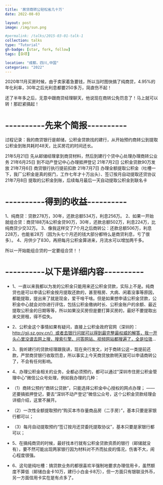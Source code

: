 ```yaml
---
title: '房贷商转公轻松省几十万'
date: 2022-08-03

layout: post
image: /img/sun.png

#permalink: /talks/2015-03-01-talk-1
collection: talks
type: "Tutorial"
gh-badge: [star, fork, follow]
tags: [杂项]

location: "成都，四川,中国"
categories: "2022"
---
```


2020年11月买房时候，由于卖家着急要钱，所以当时图快搞了纯商贷，4.95%的年化利率，30年之后光利息都要250多万，简直伤不起！


还了半年多之后，无意中跟商贷经理聊天，他说现在商转公免罚息了！马上就可以转！那赶紧搞起！



# ----------先来个简报----------
过程记录：我的商贷银行是邮储，公积金贷款找的建行，从开始预约商转公到提取公积金到账共耗时48天，比买房花的时间还长。


21年5月21日 先从邮储经理拿到商贷材料，然后到建行个贷中心处理办理商转公业务
21年6月25日 到不动产登记中心办理抵押登记
21年7月2日 公积金贷款90万发放
21年7月6日 商贷银行执行提前扣款
21年7月7日 办理全额提取公积金（吐槽一下，我厂公积金是真的抠门，工作七年才十万出头）、签订按月自动提取还贷协议
21年7月8日 提取的公积金到账，后续每月最后一天自动提取公积金到联名卡


# ----------得到的收益----------


1、纯商贷：贷款278万，30年，还款总额534万，利息256万。
2、如果一开始就组合贷：商贷188万&公积金贷90万，30年，还款总额502万，利息224万，比纯商贷少交32万。
3、像我这样交了7个月之后商转公：还款总额506万，利息228万，也能省28万（因为头七个月还的钱大部分都特么是商贷利息，亏了很多）。
4、月供少了830，再把每月公积金算进来，月流水可以增加两千多。

所以一开始能组合贷的一定要组合贷！！
 

# ----------以下是详细内容----------


* 1、一直以来我都以为发的公积金只能用来还公积金贷款，实际上不是。纯商贷也是可以申请公积金按月提取还款的，甚至租房、大病、闲着没事等原因，都能提取，提出来了就是现金，爱干啥干啥。但是如果想申请公积金贷款，公积金中心就会对你进行评估，包括公积金缴纳时长、公积金账户的余额、最近提取公积金的日期等等，所以如果没买房但是要打算买房的，最好不要提取出来交房租，得不偿失。



* 2、公积金这个事情如果有疑问，直接上公积金政府官网（深圳的：http://gjj.sz.gov.cn/）或者去银行问就可以得到最完整最权威的解答，我一开头心里没谱去网上搜，搜索引擎、问答网站、视频网站都搜遍了，全是垃圾...



* 3、我听建行的贷款经理跟我讲，现在央行发文，对于商转公这一类提前还款，严禁商贷银行收取罚息，所以事实上今天商贷放款明天就可以申请商转公了，不会有任何影响。



* 4、办理公积金相关的业务，全都必须预约，都可以通过“深圳市住房公积金管理中心”微信公众号处理，例如我办理的几种：
 * （1）商转公预约“商转公贷款”，只能选择公积金中心授权的网点办理；
    ——还要搞抵押登记，要去“深圳不动产登记”微信公众号，这个公积金贷款经理会详细介绍，这里不展开。
 * （2）一次性全额提取预约“购买本市存量商品房（二手房）”，基本只要是家银行都可以；
 * （3）每月自动提取预约“签订按月还贷委托提取协议”，基本只要是家银行都可以；



* 5、在搞纯商贷的时候，最好找本行就有公积金贷款资质的银行（邮储就没有），要不然可能出现两家银行因为材料对不齐而扯皮的情况，伤害不大，闹心程度很强。



* 6、这句是纯吐槽：搞贷款业务的都很喜欢半强制地要求办理信用卡，虽然额度不算低（邮储白金卡10万，建行小白金卡8万），但一方面只有银联没外币，另一方面信用卡实在是有点多了。

